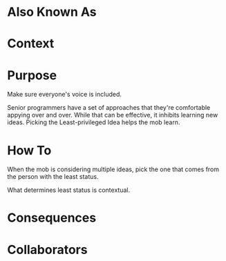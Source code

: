# Also Known As

# Context

# Purpose

Make sure everyone's voice is included.

Senior programmers have a set of approaches that they're comfortable appying over and over. While that can be effective, it inhibits learning new ideas. Picking the Least-privileged Idea helps the mob learn.

# How To

When the mob is considering multiple ideas, pick the one that comes from the person with the least status.

What determines least status is contextual. 

# Consequences

# Collaborators
